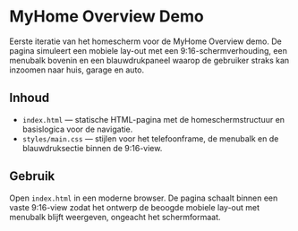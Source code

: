 # MyHome Overview Demo

Eerste iteratie van het homescherm voor de MyHome Overview demo. De pagina
simuleert een mobiele lay-out met een 9:16-schermverhouding, een menubalk bovenin
en een blauwdrukpaneel waarop de gebruiker straks kan inzoomen naar huis, garage
en auto.

## Inhoud

- `index.html` — statische HTML-pagina met de homeschermstructuur en basislogica
  voor de navigatie.
- `styles/main.css` — stijlen voor het telefoonframe, de menubalk en de
  blauwdruksectie binnen de 9:16-view.

## Gebruik

Open `index.html` in een moderne browser. De pagina schaalt binnen een vaste
9:16-view zodat het ontwerp de beoogde mobiele lay-out met menubalk blijft
weergeven, ongeacht het schermformaat.

